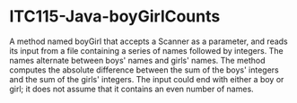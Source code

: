 # ITC115-Java-boyGirlCounts
A method named boyGirl that accepts a Scanner as a parameter, and reads its input from a file containing a series of names followed by integers. The names alternate between boys' names and girls' names. The method computes the absolute difference between the sum of the boys' integers and the sum of the girls' integers. The input could end with either a boy or girl; it does not assume that it contains an even number of names. 
